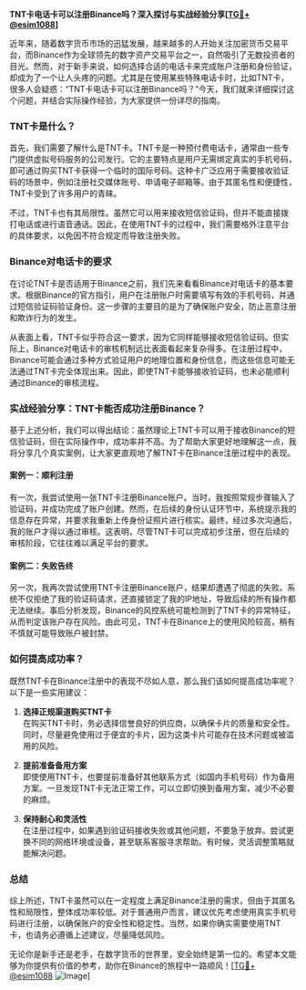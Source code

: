 **TNT卡电话卡可以注册Binance吗？深入探讨与实战经验分享[[TG💪+ @esim1088](https://t.me/s/esim1088)]**

近年来，随着数字货币市场的迅猛发展，越来越多的人开始关注加密货币交易平台，而Binance作为全球领先的数字资产交易平台之一，自然吸引了无数投资者的目光。然而，对于新手来说，如何选择合适的电话卡来完成账户注册和身份验证，却成为了一个让人头疼的问题。尤其是在使用某些特殊电话卡时，比如TNT卡，很多人会疑惑：“TNT卡电话卡可以注册Binance吗？”今天，我们就来详细探讨这个问题，并结合实际操作经验，为大家提供一份详尽的指南。

### TNT卡是什么？

首先，我们需要了解什么是TNT卡。TNT卡是一种预付费电话卡，通常由一些专门提供虚拟号码服务的公司发行。它的主要特点是用户无需绑定真实的手机号码，即可通过购买TNT卡获得一个临时的国际号码。这种卡广泛应用于需要接收验证码的场景中，例如注册社交媒体账号、申请电子邮箱等。由于其匿名性和便捷性，TNT卡受到了许多用户的青睐。

不过，TNT卡也有其局限性。虽然它可以用来接收短信验证码，但并不能直接拨打电话或进行语音通话。因此，在使用TNT卡的过程中，我们需要格外注意平台的具体要求，以免因不符合规定而导致注册失败。

### Binance对电话卡的要求

在讨论TNT卡是否适用于Binance之前，我们先来看看Binance对电话卡的基本要求。根据Binance的官方指引，用户在注册账户时需要填写有效的手机号码，并通过短信验证码验证身份。这一步骤的主要目的是为了确保账户安全，防止恶意注册和欺诈行为的发生。

从表面上看，TNT卡似乎符合这一要求，因为它同样能够接收短信验证码。但实际上，Binance对电话卡的审核机制远比表面看起来复杂得多。在注册过程中，Binance可能会通过多种方式验证用户的地理位置和身份信息，而这些信息可能无法通过TNT卡完全体现出来。因此，即使TNT卡能够接收验证码，也未必能顺利通过Binance的审核流程。

### 实战经验分享：TNT卡能否成功注册Binance？

基于上述分析，我们可以得出结论：虽然理论上TNT卡可以用于接收Binance的短信验证码，但在实际操作中，成功率并不高。为了帮助大家更好地理解这一点，我将分享几个真实案例，让大家更直观地了解TNT卡在Binance注册过程中的表现。

#### 案例一：顺利注册

有一次，我尝试使用一张TNT卡注册Binance账户。当时，我按照常规步骤输入了验证码，并成功完成了账户创建。然而，在后续的身份认证环节中，系统提示我的信息存在异常，并要求我重新上传身份证照片进行核实。最终，经过多次沟通后，我的账户才得以通过审核。这表明，尽管TNT卡可以完成初步注册，但在后续的审核阶段，它往往难以满足平台的要求。

#### 案例二：失败告终

另一次，我再次尝试使用TNT卡注册Binance账户，结果却遭遇了彻底的失败。系统不仅拒绝了我的验证码请求，还直接锁定了我的IP地址，导致后续的所有操作都无法继续。事后分析发现，Binance的风控系统可能检测到了TNT卡的异常特征，从而判定该账户存在风险。由此可见，TNT卡在Binance上的使用风险较高，稍有不慎就可能导致账户被封禁。

### 如何提高成功率？

既然TNT卡在Binance注册中的表现不尽如人意，那么我们该如何提高成功率呢？以下是一些实用建议：

1. **选择正规渠道购买TNT卡**  
   在购买TNT卡时，务必选择信誉良好的供应商，以确保卡片的质量和安全性。同时，尽量避免使用过于便宜的卡片，因为这类卡片可能存在技术问题或被滥用的风险。

2. **提前准备备用方案**  
   即使使用TNT卡，也要提前准备好其他联系方式（如国内手机号码）作为备用方案。一旦发现TNT卡无法正常工作，可以立即切换到备用方案，减少不必要的麻烦。

3. **保持耐心和灵活性**  
   在注册过程中，如果遇到验证码接收失败或其他问题，不要急于放弃。尝试更换不同的网络环境或设备，甚至联系客服寻求帮助。有时候，灵活调整策略就能解决问题。

### 总结

综上所述，TNT卡虽然可以在一定程度上满足Binance注册的需求，但由于其匿名性和局限性，整体成功率较低。对于普通用户而言，建议优先考虑使用真实手机号码进行注册，以确保账户的安全性和稳定性。当然，如果你确实需要使用TNT卡，也请务必遵循上述建议，尽量降低风险。

无论你是新手还是老手，在数字货币的世界里，安全始终是第一位的。希望本文能够为你提供有价值的参考，助你在Binance的旅程中一路顺风！[[TG💪+ @esim1088](https://t.me/s/esim1088) ![Image](https://i.postimg.cc/4NQfJmqS/Snipaste-2025-05-13-00-14-12.png)]